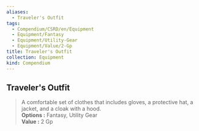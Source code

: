 ```yaml
---
aliases:
  - Traveler's Outfit
tags:
  - Compendium/CSRD/en/Equipment
  - Equipment/Fantasy
  - Equipment/Utility-Gear
  - Equipment/Value/2-Gp
title: Traveler's Outfit
collection: Equipment
kind: Compendium
---
```

## Traveler's Outfit  
  
>A comfortable set of clothes that includes gloves, a protective hat, a jacket, and a cloak with a hood.  
> **Options :** Fantasy, Utility Gear  
> **Value :** 2 Gp